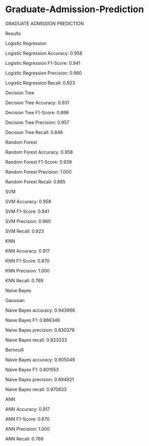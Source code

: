# Graduate-Admission-Prediction

GRADUATE ADMISSION PREDICTION

Results


Logistic Regression

Logistic Regression Accuracy: 0.958

Logistic Regression F1-Score: 0.941

Logistic Regression Precision: 0.960

Logistic Regression Recall: 0.923




Decision Tree

Decision Tree Accuracy: 0.931

Decision Tree F1-Score: 0.898

Decision Tree Precision: 0.957

Decision Tree Recall: 0.846




Random Forest

Random Forest Accuracy: 0.958

Random Forest F1-Score: 0.939

Random Forest Precision: 1.000

Random Forest Recall: 0.885
  
  
  

SVM

SVM Accuracy: 0.958

SVM F1-Score: 0.941

SVM Precision: 0.960

SVM Recall: 0.923




KNN

KNN Accuracy: 0.917

KNN F1-Score: 0.870

KNN Precision: 1.000

KNN Recall: 0.769




Naive Bayes


Gaussian

Naive Bayes accuracy: 0.943966

Naive Bayes F1: 0.866346

Naive Bayes precision: 0.830379

Naive Bayes recall: 0.923333



Bernoulli

Naive Bayes accuracy: 0.905049

Naive Bayes F1: 0.801553

Naive Bayes precision: 0.694921

Naive Bayes recall: 0.970833




ANN

ANN Accuracy: 0.917

ANN F1-Score: 0.870

ANN Precision: 1.000

ANN Recall: 0.769

